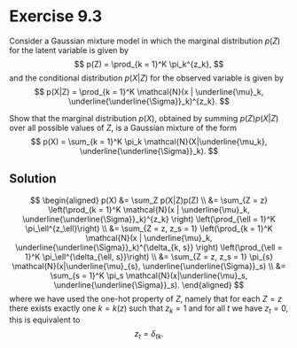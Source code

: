 # Exercise 9.3

Consider a Gaussian mixture model in which the marginal distribution $p(Z)$ for the latent variable is given by
$$
p(Z) = \prod_{k = 1}^K \pi_k^{z_k},
$$
and the conditional distribution $p(X|Z)$ for the observed variable is given by
$$
p(X|Z) = \prod_{k = 1}^K \mathcal{N}(x | \underline{\mu}_k, \underline{\underline{\Sigma}}_k)^{z_k}.
$$

Show that the marginal distribution $p(X)$, obtained by summing $p(Z)p(X|Z)$ over all possible values of $Z$, is a Gaussian mixture of the form
$$
p(X) = \sum_{k = 1}^K \pi_k \mathcal{N}(X|\underline{\mu_k}, \underline{\underline{\Sigma}}_k).
$$

## Solution

$$
\begin{aligned}
p(X) &= \sum_Z p(X|Z)p(Z) \\
&= \sum_{Z = z} \left(\prod_{k = 1}^K \mathcal{N}(x | \underline{\mu}_k, \underline{\underline{\Sigma}}_k)^{z_k} \right) \left(\prod_{\ell = 1}^K \pi_\ell^{z_\ell}\right) \\
&= \sum_{Z = z, z_s = 1} \left(\prod_{k = 1}^K \mathcal{N}(x | \underline{\mu}_k, \underline{\underline{\Sigma}}_k)^{\delta_{k, s}} \right) \left(\prod_{\ell = 1}^K \pi_\ell^{\delta_{\ell, s}}\right) \\
&= \sum_{Z = z, z_s = 1} \pi_{s} \mathcal{N}(x|\underline{\mu}_{s}, \underline{\underline{\Sigma}}_s) \\
&= \sum_{s = 1}^K \pi_s \mathcal{N}(x|\underline{\mu}_s, \underline{\underline{\Sigma}}_s).
\end{aligned}
$$
where we have used the one-hot property of $Z$, namely that for each $Z = z$ there exists exactly one $k = k(z)$ such that $z_k = 1$ and for all $t$ we have $z_t = 0$, this is equivalent to
$$
z_t = \delta_{tk}.
$$